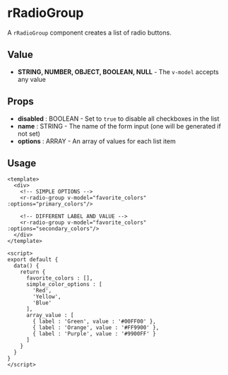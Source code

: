 # rRadioGroup
A `rRadioGroup` component creates a list of radio buttons.

## Value
* **STRING, NUMBER, OBJECT, BOOLEAN, NULL** - The `v-model` accepts any value

## Props
* **disabled** : BOOLEAN - Set to `true` to disable all checkboxes in the list
* **name** : STRING - The name of the form input (one will be generated if not set)
* **options** : ARRAY - An array of values for each list item

## Usage
```vue
<template>
  <div>
    <!-- SIMPLE OPTIONS -->
    <r-radio-group v-model="favorite_colors" :options="primary_colors"/>

    <!-- DIFFERENT LABEL AND VALUE -->
    <r-radio-group v-model="favorite_colors" :options="secondary_colors"/>
  </div>
</template>

<script>
export default {
  data() {
    return {
      favorite_colors : [],
      simple_color_options : [
        'Red',
        'Yellow',
        'Blue'
      ],
      array_value : [
        { label : 'Green', value : '#00FF00' },
        { label : 'Orange', value : '#FF9900' },
        { label : 'Purple', value : '#9900FF' }
      ]
    }
  }
}
</script>
```